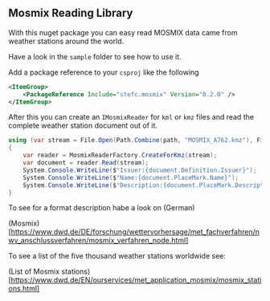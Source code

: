 ## Mosmix Reading Library 

With this nuget package you can easy read MOSMIX data came from weather stations around the world. 

Have a look in the ```sample``` folder to see how to use it. 

Add a package reference to your ```csproj``` like the following 

````xml
<ItemGroup>
    <PackageReference Include="stefc.mosmix" Version="0.2.0" />
</ItemGroup>
````

After this you can create an ```IMosmixReader``` for ```kml``` or ```kmz``` files and read the 
complete weather station document out of it. 

````csharp
using (var stream = File.Open(Path.Combine(path, "MOSMIX_A762.kmz"), FileMode.Open))
{
    var reader = MosmixReaderFactory.CreateForKmz(stream);
    var document = reader.Read(stream);
    System.Console.WriteLine($"Issuer:{document.Definition.Issuer}");
    System.Console.WriteLine($"Name:{document.PlaceMark.Name}");
    System.Console.WriteLine($"Description:{document.PlaceMark.Description}");
}
````

To see for a format description habe a look on (German)

(Mosmix)[https://www.dwd.de/DE/forschung/wettervorhersage/met_fachverfahren/nwv_anschlussverfahren/mosmix_verfahren_node.html]


To see a list of the five thousand weather stations worldwide see: 

(List of Mosmix stations)[https://www.dwd.de/EN/ourservices/met_application_mosmix/mosmix_stations.html]



